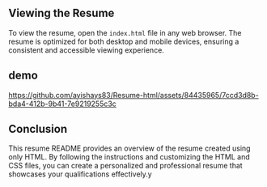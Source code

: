 ## Viewing the Resume

To view the resume, open the `index.html` file in any web browser. The resume is optimized for both desktop and mobile devices, ensuring a consistent and accessible viewing experience.
## demo


https://github.com/ayishays83/Resume-html/assets/84435965/7ccd3d8b-bda4-412b-9b41-7e9219255c3c



## Conclusion

This resume README provides an overview of the resume created using only HTML. By following the instructions and customizing the HTML and CSS files, you can create a personalized and professional resume that showcases your qualifications effectively.y
